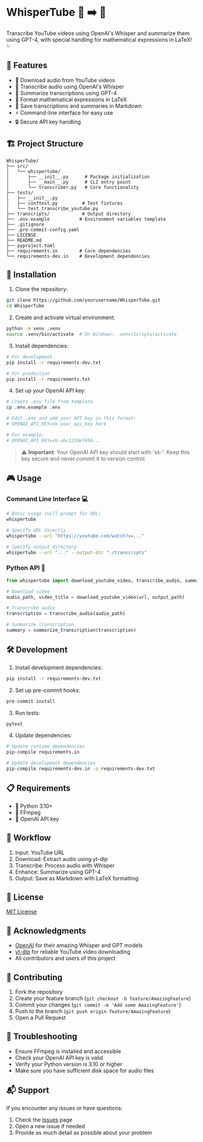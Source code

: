 # WhisperTube 🎥 ➡️ 📝

Transcribe YouTube videos using OpenAI's Whisper and summarize them using GPT-4, with special handling for mathematical expressions in LaTeX! ✨

## 🌟 Features

- 🎥 Download audio from YouTube videos
- 🎯 Transcribe audio using OpenAI's Whisper
- 🤖 Summarize transcriptions using GPT-4
- 📐 Format mathematical expressions in LaTeX
- 📝 Save transcriptions and summaries in Markdown
- ⚡ Command-line interface for easy use
- 🔒 Secure API key handling

## 🏗️ Project Structure

```
WhisperTube/
├── src/
│   └── whispertube/
│       ├── __init__.py      # Package initialization
│       ├── __main__.py      # CLI entry point
│       └── transcriber.py   # Core functionality
├── tests/
│   ├── __init__.py
│   ├── conftest.py         # Test fixtures
│   └── test_transcribe_youtube.py
├── transcripts/            # Output directory
├── .env.example           # Environment variables template
├── .gitignore
├── .pre-commit-config.yaml
├── LICENSE
├── README.md
├── pyproject.toml
├── requirements.in        # Core dependencies
└── requirements-dev.in    # Development dependencies
```

## 🚀 Installation

1. Clone the repository:
```bash
git clone https://github.com/yourusername/WhisperTube.git
cd WhisperTube
```

2. Create and activate virtual environment:
```bash
python -m venv .venv
source .venv/bin/activate  # On Windows: .venv\Scripts\activate
```

3. Install dependencies:
```bash
# For development
pip install -r requirements-dev.txt

# For production
pip install -r requirements.txt
```

4. Set up your OpenAI API key:
```bash
# Create .env file from template
cp .env.example .env

# Edit .env and add your API key in this format:
# OPENAI_API_KEY=sk-your_api_key_here

# For example:
# OPENAI_API_KEY=sk-abc123def456...
```

> ⚠️ **Important**: Your OpenAI API key should start with 'sk-'. Keep this key secure and never commit it to version control.

## 🎮 Usage

### Command Line Interface 💻

```bash
# Basic usage (will prompt for URL)
whispertube

# Specify URL directly
whispertube --url "https://youtube.com/watch?v=..."

# Specify output directory
whispertube --url "..." --output-dir "./transcripts"
```

### Python API 🐍

```python
from whispertube import download_youtube_video, transcribe_audio, summarize_transcription

# Download video
audio_path, video_title = download_youtube_video(url, output_path)

# Transcribe audio
transcription = transcribe_audio(audio_path)

# Summarize transcription
summary = summarize_transcription(transcription)
```

## 🛠️ Development

1. Install development dependencies:
```bash
pip install -r requirements-dev.txt
```

2. Set up pre-commit hooks:
```bash
pre-commit install
```

3. Run tests:
```bash
pytest
```

4. Update dependencies:
```bash
# Update runtime dependencies
pip-compile requirements.in

# Update development dependencies
pip-compile requirements-dev.in -o requirements-dev.txt
```

## 📋 Requirements

- 🐍 Python 3.10+
- 🎵 FFmpeg
- 🔑 OpenAI API key

## 🔄 Workflow

1. Input: YouTube URL
2. Download: Extract audio using yt-dlp
3. Transcribe: Process audio with Whisper
4. Enhance: Summarize using GPT-4
5. Output: Save as Markdown with LaTeX formatting

## 📝 License

[MIT License](LICENSE)

## 🙏 Acknowledgments

- [OpenAI](https://openai.com) for their amazing Whisper and GPT models
- [yt-dlp](https://github.com/yt-dlp/yt-dlp) for reliable YouTube video downloading
- All contributors and users of this project

## 🤝 Contributing

1. Fork the repository
2. Create your feature branch (`git checkout -b feature/AmazingFeature`)
3. Commit your changes (`git commit -m 'Add some AmazingFeature'`)
4. Push to the branch (`git push origin feature/AmazingFeature`)
5. Open a Pull Request

## 🐛 Troubleshooting

- Ensure FFmpeg is installed and accessible
- Check your OpenAI API key is valid
- Verify your Python version is 3.10 or higher
- Make sure you have sufficient disk space for audio files

## 📬 Support

If you encounter any issues or have questions:
1. Check the [Issues](https://github.com/yourusername/WhisperTube/issues) page
2. Open a new issue if needed
3. Provide as much detail as possible about your problem
